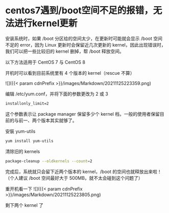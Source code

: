 # centos7遇到/boot空间不足的报错，无法进行kernel更新

安装系统时，如果 /boot 分区给的空间太少，在更新时可能就会显示 /boot 空间不足的 error，因为 Linux 更新时会保留近几次更新的 kernel，因此出现错误时，我们可以把一些比较旧的 kernel 删掉，帮 /boot 释放空间。

以下方法适用于 CentOS 7 与 CentOS 8

开机时可以看到目前系统里有 4 个版本的 kernel（rescue 不算）

![]({{< param cdnPrefix >}}/images/Markdown/20211125223359.png)

编辑 /etc/yum.conf，并将下面的参数更改为 2 或 3  

```txt
installonly_limit=2
```

这个参数表示让 package manager 保留多少个 kernel 档，一般的使用者保留目前的与前一、两个版本其实就够了。

安裝 yum-utils

```bash
yum install yum-utils
```

清除旧的 kernels

```bash
package-cleanup --oldkernels --count=2
```

完成后，系统就只会留下近两个版本的 kernel，/boot 的空间也就释放出来啦！
（个人建议 /boot 空间最好大于 500MB，就不太会碰到这个问题了）

重开机看一下
![]({{< param cdnPrefix >}}/images/Markdown/20211125223805.png)

剩下两个 kernel 了

